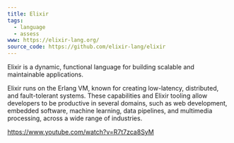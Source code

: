 ```yaml
---
title: Elixir
tags:
  - language
  - assess
www: https://elixir-lang.org/
source_code: https://github.com/elixir-lang/elixir
---
```

Elixir is a dynamic, functional language for building scalable and maintainable applications.

Elixir runs on the Erlang VM, known for creating low-latency, distributed, and fault-tolerant systems. These capabilities and Elixir tooling allow developers to be productive in several domains, such as web development, embedded software, machine learning, data pipelines, and multimedia processing, across a wide range of industries.

https://www.youtube.com/watch?v=R7t7zca8SyM